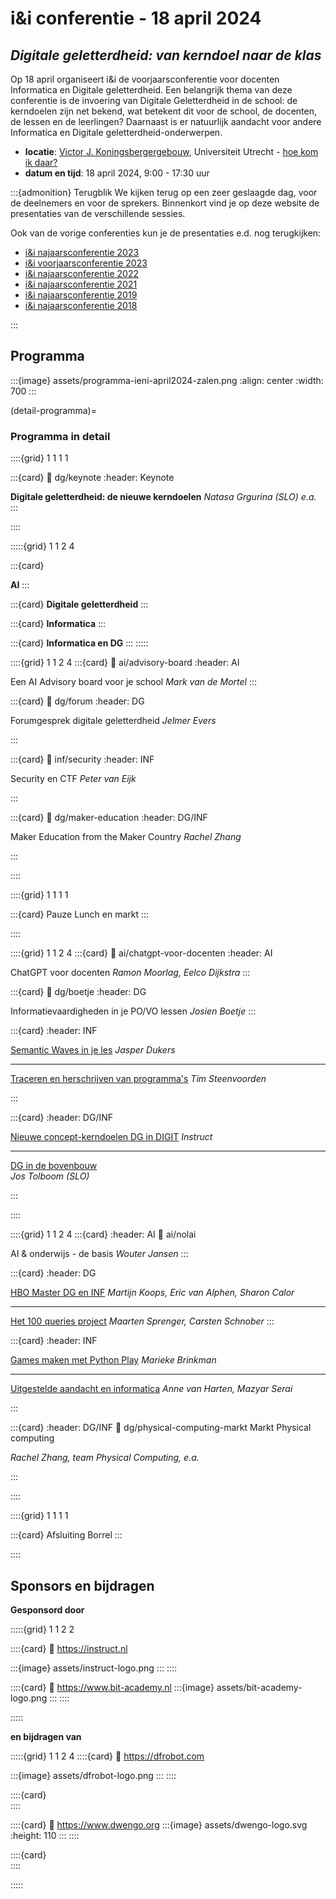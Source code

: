 # i&i conferentie - 18 april 2024

## *Digitale geletterdheid: van kerndoel naar de klas*

Op 18 april organiseert i&i de voorjaarsconferentie voor docenten Informatica en Digitale
geletterdheid. Een belangrijk thema van deze conferentie is de invoering van Digitale
Geletterdheid in de school: de kerndoelen zijn net bekend, wat betekent dit voor de
school, de docenten, de lessen en de leerlingen?
Daarnaast is er natuurlijk aandacht voor andere Informatica en
Digitale geletterdheid-onderwerpen.

* **locatie**: [Victor J. Koningsbergergebouw](https://www.uu.nl/victor-j-koningsbergergebouw),
  Universiteit Utrecht - [hoe kom ik daar?](route-en-parkeren)
* **datum en tijd**: 18 april 2024, 9:00 - 17:30 uur
  
:::{admonition} Terugblik
We kijken terug op een zeer geslaagde dag, voor de deelnemers en voor de sprekers.
Binnenkort vind je op deze website de presentaties van de verschillende sessies.

Ook van de vorige conferenties kun je de presentaties e.d. nog terugkijken:

* [i&i najaarsconferentie 2023](https://ieni.github.io/ieni2023/)
* [i&i voorjaarsconferentie 2023](https://ieni.github.io/april2023/)
* [i&i najaarsconferentie 2022](https://ieni.github.io/ieni2022/)
* [i&i najaarsconferentie 2021](https://ieni.github.io/ieni2021/)
* [i&i najaarsconferentie 2019](https://ieni.github.io/ieni2019/)
* [i&i najaarsconferentie 2018](https://ieni.github.io/ieni2018/)

:::

## Programma

:::{image} assets/programma-ieni-april2024-zalen.png
:align: center
:width: 700
:::

(detail-programma)=
### Programma in detail

::::{grid} 1 1 1 1

:::{card}
:link: dg/keynote
:header: Keynote

**Digitale geletterdheid: de nieuwe kerndoelen**
*Natasa Grgurina (SLO) e.a.*
:::

::::

:::::{grid} 1 1 2 4


:::{card}

**AI**
:::


:::{card}
**Digitale geletterdheid**
:::

:::{card}
**Informatica**
:::

:::{card}
**Informatica en DG**
:::
:::::

::::{grid} 1 1 2 4
:::{card}
:link: ai/advisory-board
:header: AI

Een AI Advisory board voor je school
*Mark van de Mortel*
:::

:::{card}
:link: dg/forum
:header: DG

Forumgesprek digitale geletterdheid 
*Jelmer Evers*

:::

:::{card}
:link: inf/security
:header: INF

Security en CTF *Peter van Eijk*

:::

:::{card}
:link: dg/maker-education
:header: DG/INF

Maker Education from the Maker Country *Rachel Zhang*

:::


::::

::::{grid} 1 1 1 1

:::{card} Pauze
Lunch en markt
:::

::::

::::{grid} 1 1 2 4
:::{card}
:link: ai/chatgpt-voor-docenten
:header: AI

ChatGPT voor docenten
*Ramon Moorlag, Eelco Dijkstra*
:::

:::{card}
:link: dg/boetje
:header: DG

Informatievaardigheden in je PO/VO lessen
*Josien Boetje*
:::

:::{card}
:header: INF

[Semantic Waves in je les](inf/semantic-wave) *Jasper Dukers*

---

[Traceren en herschrijven van programma's](inf/traceren) *Tim Steenvoorden*

:::

:::{card}
:header: DG/INF 

[Nieuwe concept-kerndoelen DG in DIGIT](dg/instruct-digit)
*Instruct*

---

[DG in de bovenbouw](dg/dg-bovenbouw)  
*Jos Tolboom (SLO)* 
 
:::


::::

::::{grid} 1 1 2 4
:::{card}
:header: AI
:link: ai/nolai

AI & onderwijs - de basis *Wouter Jansen*
:::

:::{card}
:header: DG

[HBO Master DG en INF](dg/hbo-master) *Martijn Koops, Eric van Alphen, Sharon Calor*

---

[Het 100 queries project](dg/honderd-queries)
*Maarten Sprenger, Carsten Schnober*
:::

:::{card}
:header: INF 

[Games maken met Python Play](inf/python-play) *Marieke Brinkman*

---

[Uitgestelde aandacht en informatica](inf/programmeren-en-design)
*Anne van Harten, Mazyar Serai*

:::



:::{card}
:header: DG/INF 
:link: dg/physical-computing-markt
Markt Physical computing

*Rachel Zhang, team Physical Computing, e.a.*

:::


::::



::::{grid} 1 1 1 1

:::{card} Afsluiting
Borrel
:::

::::

## Sponsors en bijdragen

**Gesponsord door**

:::::{grid} 1 1 2 2

::::{card}
:link: https://instruct.nl

:::{image} assets/instruct-logo.png
:::
::::

::::{card}
:link: https://www.bit-academy.nl
:::{image} assets/bit-academy-logo.png
:::
::::

:::::

**en bijdragen van**

:::::{grid} 1 1 2 4
::::{card}
:link: https://dfrobot.com

:::{image} assets/dfrobot-logo.png
:::
::::

::::{card}
<br>
::::

::::{card}
:link:  https://www.dwengo.org
:::{image} assets/dwengo-logo.svg
:height: 110
:::
::::

::::{card}
<br>
::::

:::::
